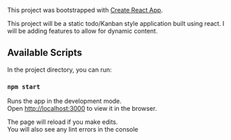 This project was bootstrapped with [Create React App](https://github.com/facebook/create-react-app).

This project will be a static todo/Kanban style application built using react. I will be adding features to allow for dynamic content. 

## Available Scripts

In the project directory, you can run:

### `npm start`

Runs the app in the development mode.\
Open [http://localhost:3000](http://localhost:3000) to view it in the browser.

The page will reload if you make edits.\
You will also see any lint errors in the console